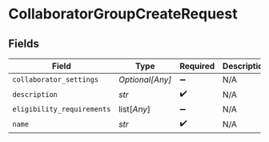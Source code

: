 # CollaboratorGroupCreateRequest


## Fields

| Field                      | Type                       | Required                   | Description                |
| -------------------------- | -------------------------- | -------------------------- | -------------------------- |
| `collaborator_settings`    | *Optional[Any]*            | :heavy_minus_sign:         | N/A                        |
| `description`              | *str*                      | :heavy_check_mark:         | N/A                        |
| `eligibility_requirements` | list[*Any*]                | :heavy_minus_sign:         | N/A                        |
| `name`                     | *str*                      | :heavy_check_mark:         | N/A                        |